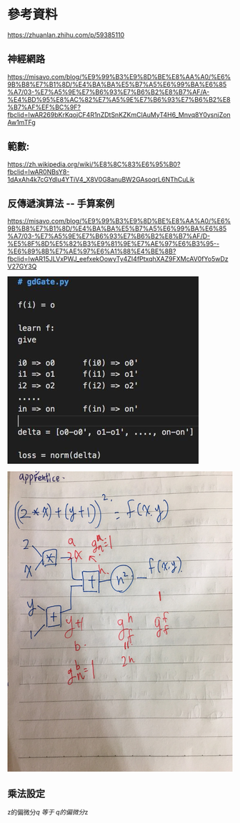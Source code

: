參考資料
=
https://zhuanlan.zhihu.com/p/59385110

神經網路
-
https://misavo.com/blog/%E9%99%B3%E9%8D%BE%E8%AA%A0/%E6%9B%B8%E7%B1%8D/%E4%BA%BA%E5%B7%A5%E6%99%BA%E6%85%A7/03-%E7%A5%9E%E7%B6%93%E7%B6%B2%E8%B7%AF/A-%E4%BD%95%E8%AC%82%E7%A5%9E%E7%B6%93%E7%B6%B2%E8%B7%AF%EF%BC%9F?fbclid=IwAR269bKrKqojCF4R1nZDtSnKZKmClAuMyT4H6_Mnvq8Y0ysnjZonAw1mTFg

範數:
-
https://zh.wikipedia.org/wiki/%E8%8C%83%E6%95%B0?fbclid=IwAR0NBsY8-1dAxAh4k7cGYdlu4YTiV4_X8V0G8anuBW2GAsoqrL6NThCuLik

反傳遞演算法 -- 手算案例
-
https://misavo.com/blog/%E9%99%B3%E9%8D%BE%E8%AA%A0/%E6%9B%B8%E7%B1%8D/%E4%BA%BA%E5%B7%A5%E6%99%BA%E6%85%A7/03-%E7%A5%9E%E7%B6%93%E7%B6%B2%E8%B7%AF/D-%E5%8F%8D%E5%82%B3%E9%81%9E%E7%AE%97%E6%B3%95--%E6%89%8B%E7%AE%97%E6%A1%88%E4%BE%8B?fbclid=IwAR15JLVxPWJ_eefxekOowyTy4ZI4fPtxqhXAZ9FXMcAV0fYo5wDzV27GY3Q

![image](https://github.com/TKTim/ai108b/blob/master/03%20%E5%8F%8D%E5%82%B3%E9%81%9E%E6%BC%94%E7%AE%97%E6%B3%95%20%E3%80%81%20%E7%A5%9E%E7%B6%93%E7%B6%B2%E8%B7%AF/tttt.jpg)

![image](https://github.com/TKTim/ai108b/blob/master/S__24879106.jpg)


乘法設定
-
z的偏微分*q 等于 q的偏微分*z
